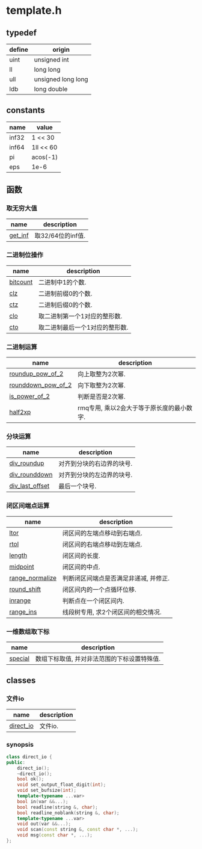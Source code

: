 # template.h

## typedef

| define | origin             |
| ------ | ------------------ |
| uint   | unsigned int       |
| ll     | long long          |
| ull    | unsigned long long |
| ldb    | long double        |

## constants

| name  | value       |
| ----- | ----------- |
| inf32 | 1 << 30     |
| inf64 | 1ll << 60   |
| pi    | acos\(\-1\) |
| eps   | 1e\-6       |

## 函数

### 取无穷大值

| name         | description        |
| ------------ | ------------------ |
| [get\_inf](detail/function/get_inf.md) | 取32/64位的inf值. |

### 二进制位操作

| name         | description                     |
| ------------ | ------------------------------- |
| [bitcount](detail/function/bitcount.md) | 二进制中1的个数.               |
| [clz](detail/function/clz.md)      | 二进制前缀0的个数.             |
| [ctz](detail/function/ctz.md)      | 二进制后缀0的个数.             |
| [clo](detail/function/clo.md)      | 取二进制第一个1对应的整形数.   |
| [cto](detail/function/cto.md)      | 取二进制最后一个1对应的整形数. |

### 二进制运算

| name                                                         | description                               |
| ------------------------------------------------------------ | ----------------------------------------- |
| [roundup\_pow\_of\_2](detail/function/roundup_pow_of_2.md)   | 向上取整为2次幂.                          |
| [rounddown\_pow\_of\_2](detail/function/rounddown_pow_of_2.md) | 向下取整为2次幂.                          |
| [is\_power\_of\_2](detail/function/is_power_of_2.md)         | 判断是否是2次幂.                          |
| [half2xp](detail/function/half2xp.md)                        | rmq专用, 乘以2会大于等于原长度的最小数字. |

### 分块运算

| name                  | description                |
| --------------------- | -------------------------- |
| [div\_roundup](detail/function/div_roundup.md)      | 对齐到分块的右边界的块号. |
| [div\_rounddown](detail/function/div_rounddown.md)    | 对齐到分块的左边界的块号. |
| [div\_last\_offset](detail/function/div_last_offset.md) | 最后一个块号.             |

### 闭区间端点运算

| name                 | description                          |
| -------------------- | ------------------------------------ |
| [ltor](detail/function/ltor.md)             | 闭区间的左端点移动到右端点.   |
| [rtol](detail/function/rtol.md)             | 闭区间的右端点移动到左端点.             |
| [length](detail/function/length.md)           | 闭区间的长度.             |
| [midpoint](detail/function/midpoint.md)         | 闭区间的中点.                 |
| [range\_normalize](detail/function/range_normalize.md) | 判断闭区间端点是否满足非递减, 并修正. |
| [round\_shift](detail/function/round_shift.md)     | 闭区间内的一个点循环位移.            |
| [inrange](detail/function/inrange.md)          | 判断点在一个闭区间内.                |
| [range\_ins](detail/function/range_ins.md)       | 线段树专用, 求2个闭区间的相交情况.   |

### 一维数组取下标

| name        | description                                  |
| ----------- | -------------------------------------------- |
| [special](detail/function/special.md) | 数组下标取值, 并对非法范围的下标设置特殊值. |

## classes

### 文件io

| name                                             | description |
| ------------------------------------------------ | ----------- |
| [direct\_io](detail/classes/direct_io/readme.md) | 文件io. |

### synopsis

```c++
class direct_io {
public:
    direct_io();
    ~direct_io();
    bool ok();
    void set_output_float_digit(int);
    void set_bufsize(int);
    template<typename ...var>
    bool in(var &&...);
    bool readline(string &, char);
    bool readline_noblank(string &, char);
    template<typename ...var>
    void out(var &&...);
    void scan(const string &, const char *, ...);
    void msg(const char *, ...);
};
```